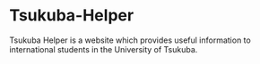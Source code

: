 # Tsukuba-Helper
Tsukuba Helper is a website which provides useful information to international students in the University of Tsukuba.
